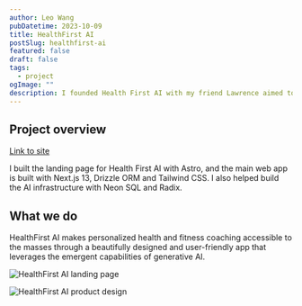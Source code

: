```yaml
---
author: Leo Wang
pubDatetime: 2023-10-09
title: HealthFirst AI
postSlug: healthfirst-ai
featured: false
draft: false
tags:
  - project
ogImage: ""
description: I founded Health First AI with my friend Lawrence aimed to makes personalized health and fitness coaching accessible through AI technologies
---
```


## Project overview

[Link to site](https://health-first-ai.vercel.app)

I built the landing page for Health First AI with Astro, and the main web app is built with Next.js 13, Drizzle ORM and Tailwind CSS. I also helped build the AI infrastructure with Neon SQL and Radix.

## What we do

HealthFirst AI makes personalized health and fitness coaching accessible to the masses through a beautifully designed and user-friendly app that leverages the emergent capabilities of generative AI.

![HealthFirst AI landing page](https://res.cloudinary.com/leow/image/upload/v1696840911/blog/portfolio/d9af2b3d78b4e351295eb632d30ac678_lpu6rx.png)

![HealthFirst AI product design](https://res.cloudinary.com/leow/image/upload/v1696840913/blog/portfolio/15630b463ede9c6fce6cc72782a45cb2_s5eaal.png)
